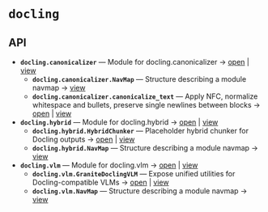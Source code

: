 # `docling`

<!-- START doctoc generated TOC please keep comment here to allow auto update -->
<!-- END doctoc generated TOC please keep comment here to allow auto update -->

## API
- **`docling.canonicalizer`** — Module for docling.canonicalizer → [open](./canonicalizer.py:1:1) | [view](https://github.com/paul-heyse/kgfoundry/blob/88ccab0c57ccecf30fc5b8829a70ebdc05634b35/src/docling/canonicalizer.py#L1)
  - **`docling.canonicalizer.NavMap`** — Structure describing a module navmap → [view](https://github.com/paul-heyse/kgfoundry/blob/88ccab0c57ccecf30fc5b8829a70ebdc05634b35/src/kgfoundry_common/navmap_types.py#L38-L51)
  - **`docling.canonicalizer.canonicalize_text`** — Apply NFC, normalize whitespace and bullets, preserve single newlines between blocks → [open](./canonicalizer.py:33:1) | [view](https://github.com/paul-heyse/kgfoundry/blob/88ccab0c57ccecf30fc5b8829a70ebdc05634b35/src/docling/canonicalizer.py#L33-L45)
- **`docling.hybrid`** — Module for docling.hybrid → [open](./hybrid.py:1:1) | [view](https://github.com/paul-heyse/kgfoundry/blob/88ccab0c57ccecf30fc5b8829a70ebdc05634b35/src/docling/hybrid.py#L1)
  - **`docling.hybrid.HybridChunker`** — Placeholder hybrid chunker for Docling outputs → [open](./hybrid.py:31:1) | [view](https://github.com/paul-heyse/kgfoundry/blob/88ccab0c57ccecf30fc5b8829a70ebdc05634b35/src/docling/hybrid.py#L31-L34)
  - **`docling.hybrid.NavMap`** — Structure describing a module navmap → [view](https://github.com/paul-heyse/kgfoundry/blob/88ccab0c57ccecf30fc5b8829a70ebdc05634b35/src/kgfoundry_common/navmap_types.py#L38-L51)
- **`docling.vlm`** — Module for docling.vlm → [open](./vlm.py:1:1) | [view](https://github.com/paul-heyse/kgfoundry/blob/88ccab0c57ccecf30fc5b8829a70ebdc05634b35/src/docling/vlm.py#L1)
  - **`docling.vlm.GraniteDoclingVLM`** — Expose unified utilities for Docling-compatible VLMs → [open](./vlm.py:31:1) | [view](https://github.com/paul-heyse/kgfoundry/blob/88ccab0c57ccecf30fc5b8829a70ebdc05634b35/src/docling/vlm.py#L31-L34)
  - **`docling.vlm.NavMap`** — Structure describing a module navmap → [view](https://github.com/paul-heyse/kgfoundry/blob/88ccab0c57ccecf30fc5b8829a70ebdc05634b35/src/kgfoundry_common/navmap_types.py#L38-L51)
